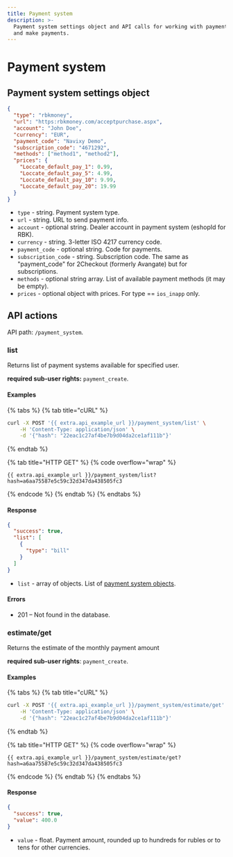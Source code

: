 ```yaml
---
title: Payment system
description: >-
  Payment system settings object and API calls for working with payment systems
  and make payments.
---
```


# Payment system

## Payment system settings object

```json
{
  "type": "rbkmoney",
  "url": "https:rbkmoney.com/acceptpurchase.aspx",
  "account": "John Doe",
  "currency": "EUR",
  "payment_code": "Navixy Demo",
  "subscription_code": "4671292",
  "methods": ["method1", "method2"],
  "prices": {
    "Loccate_default_pay_1": 0.99,
    "Loccate_default_pay_5": 4.99,
    "Loccate_default_pay_10": 9.99,
    "Loccate_default_pay_20": 19.99
  }
}
```

* `type` - string. Payment system type.
* `url` - string. URL to send payment info.
* `account` - optional string. Dealer account in payment system (eshopId for RBK).
* `currency` - string. 3-letter ISO 4217 currency code.
* `payment_code` - optional string. Code for payments.
* `subscription_code` - string. Subscription code. The same as "payment\_code" for 2Checkout (formerly Avangate) but for subscriptions.
* `methods` - optional string array. List of available payment methods (it may be empty).
* `prices` - optional object with prices. For type == `ios_inapp` only.

## API actions

API path: `/payment_system`.

### list

Returns list of payment systems available for specified user.

**required sub-user rights:** `payment_create`.

#### Examples

{% tabs %}
{% tab title="cURL" %}
```sh
curl -X POST '{{ extra.api_example_url }}/payment_system/list' \
    -H 'Content-Type: application/json' \
    -d '{"hash": "22eac1c27af4be7b9d04da2ce1af111b"}'
```
{% endtab %}

{% tab title="HTTP GET" %}
{% code overflow="wrap" %}
```http
{{ extra.api_example_url }}/payment_system/list?hash=a6aa75587e5c59c32d347da438505fc3
```
{% endcode %}
{% endtab %}
{% endtabs %}

#### Response

```json
{
  "success": true,
  "list": [
    {
      "type": "bill"
    }
  ]
}
```

* `list` - array of objects. List of [payment system objects](payment_system.md#payment-system-settings-object).

#### Errors

* 201 – Not found in the database.

### estimate/get

Returns the estimate of the monthly payment amount

**required sub-user rights**: `payment_create`.

#### Examples

{% tabs %}
{% tab title="cURL" %}
```sh
curl -X POST '{{ extra.api_example_url }}/payment_system/estimate/get' \
    -H 'Content-Type: application/json' \
    -d '{"hash": "22eac1c27af4be7b9d04da2ce1af111b"}'
```
{% endtab %}

{% tab title="HTTP GET" %}
{% code overflow="wrap" %}
```http
{{ extra.api_example_url }}/payment_system/estimate/get?hash=a6aa75587e5c59c32d347da438505fc3
```
{% endcode %}
{% endtab %}
{% endtabs %}

#### Response

```json
{
  "success": true,
  "value": 400.0
}
```

* `value` - float. Payment amount, rounded up to hundreds for rubles or to tens for other currencies.
